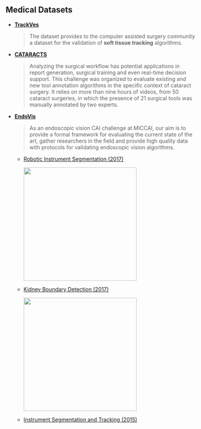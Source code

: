 ## Medical Datasets

- [**TrackVes**](https://zenodo.org/record/822053#.WVocL9Pyvdd)

  > The dataset provides to the computer assisted surgery community a dataset for the validation of __soft tissue tracking__ algorithms.

- [**CATARACTS**](https://cataracts.grand-challenge.org/home/)

  > Analyzing the surgical workflow has potential applications in report generation, surgical training and even real-time decision support. This challenge was organized to evaluate existing and new tool annotation algorithms in the specific context of cataract surgery. It relies on more than nine hours of videos, from 50 cataract surgeries, in which the presence of 21 surgical tools was manually annotated by two experts. 

- [**EndoVis**](https://endovis.grand-challenge.org/)

  > As an endoscopic vision CAI challenge at MICCAI, our aim is to provide a formal framework for evaluating the current state of the art, gather researchers in the field and provide high quality data with protocols for validating endoscopic vision algorithms.

  - [Robotic Instrument Segmentation (2017)](https://endovissub2017-roboticinstrumentsegmentation.grand-challenge.org/)

    <img src="https://user-images.githubusercontent.com/6115717/27801667-14712cd4-6017-11e7-87c1-34b2e7116345.png" width="300">

  - [Kidney Boundary Detection (2017)](https://endovissub2017-kidneyboundarydetection.grand-challenge.org/home/)

    <img src="https://user-images.githubusercontent.com/6115717/27801825-1171420c-6018-11e7-845f-5d4fe7a22e31.png" width="300">

  - [Instrument Segmentation and Tracking (2015)](http://endovissub-instrument.grand-challenge.org/)